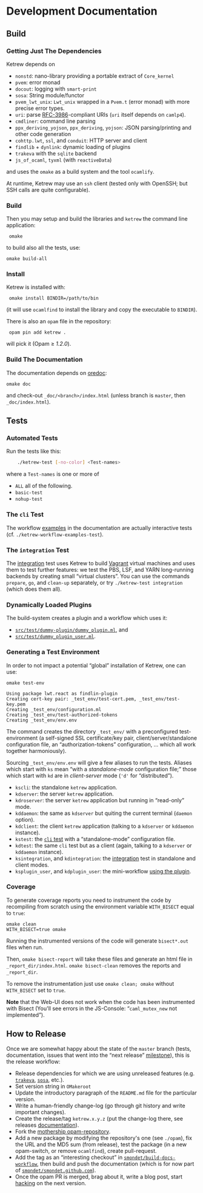 
Development Documentation
=========================

Build
-----

### Getting Just The Dependencies

Ketrew depends on

- `nonstd`: nano-library providing a portable extract of `Core_kernel`
- `pvem`: error monad
- `docout`: logging with `smart-print`
- `sosa`:  String module/functor
- `pvem_lwt_unix`: `Lwt_unix` wrapped in a `Pvem.t` (error monad) with more
precise error types.
- `uri`:
parse [RFC-3986](http://www.ietf.org/rfc/rfc3986.txt)-compliant URIs
(`uri` itself depends on `camlp4`).
- `cmdliner`: command line parsing
- `ppx_deriving_yojson`, `ppx_deriving`, `yojson`: JSON
  parsing/printing and other code generation
- `cohttp.lwt`, `ssl`, and `conduit`: HTTP server and client
- `findlib` + `dynlink`: dynamic loading of plugins 
- `trakeva` with the `sqlite` backend
- `js_of_ocaml`, `tyxml` (with `reactiveData`)

and uses the `omake` as a build system and the tool `ocamlify`.

At runtime, Ketrew may use an `ssh` client (tested only with OpenSSH; but SSH
calls are quite configurable).


### Build

Then you may setup and build the libraries and `ketrew` the command line
application:

     omake

to build also all the tests, use:

    omake build-all

### Install

Ketrew is installed with:

     omake install BINDIR=/path/to/bin
     
(it will use `ocamlfind` to install the library and copy the executable to
`BINDIR`).

There is also an `opam` file in the repository:

     opam pin add ketrew .

will pick it (Opam ≥ *1.2.0*).


### Build The Documentation

The documentation depends on [oredoc](https://github.com/smondet/oredoc):

    omake doc

and check-out `_doc/<branch>/index.html` (unless branch is `master`, then
`_doc/index.html`).

Tests
-----

### Automated Tests

Run the tests like this:

```bash
    ./ketrew-test [-no-color] <Test-names>
```

where a `Test-names` is one or more of

- `ALL` all of the following.
- `basic-test`
- `nohup-test`


### The `cli` Test

The workflow [examples](../test/Workflow_Examples.ml) in the documentation
are actually interactive tests (cf. `./ketrew-workflow-examples-test`).

### The `integration` Test

The [integration](../test/integration.ml) test uses Ketrew to build
[Vagrant](https://github.com/mitchellh/vagrant) virtual machines and uses them
to test further features: we test the PBS, LSF, and YARN long-running backends
by creating small “virtual clusters”.
You can use the commands `prepare`, `go`, and `clean-up` separately, or try
`./ketrew-test integration` (which does them all).

### Dynamically Loaded Plugins

The build-system creates a plugin and a workflow which uses it:

- [`src/test/dummy-plugin/dummy_plugin.ml`](src/test/dummy-plugin/dummy_plugin.ml),
  and
- [`src/test/dummy_plugin_user.ml`](src/test/dummy_plugin_user.ml).

### Generating a Test Environment

In order to not impact a potential “global” installation of Ketrew, one can
use:

    omake test-env

```goodresult
Using package lwt.react as findlin-plugin
Creating cert-key pair: _test_env/test-cert.pem, _test_env/test-key.pem
Creating _test_env/configuration.ml
Creating _test_env/test-authorized-tokens
Creating _test_env/env.env
```

The command creates the directory `_test_env/` with a preconfigured
test-environment (a self-signed SSL certificate/key pair,
client/server/standalone configuration file, an “authorization-tokens”
configuration, … which all work together harmoniously).

Sourcing `_test_env/env.env` will give a few aliases to run the tests.
Aliases which start with `ks` mean “with a *standalone-mode* configuration file;”
those which start with `kd` are in *client-server* mode (`'d'` for “distributed”).

- `kscli`: the standalone `ketrew` application.
- `kdserver`: the server `ketrew` application.
- `kdroserver`: the server `ketrew` application but running in “read-only” mode.
- `kddaemon`: the same as `kdserver` but quiting the current terminal (`daemon`
  option).
- `kdclient`: the client `ketrew` application (talking to a `kdserver` or
  `kddaemon` instance).
- `kstest`: the [`cli` test](../test/Workflow_Examples.ml) with a “standalone-mode” configuration file.
- `kdtest`: the same `cli` test but as a client (again, talking to a `kdserver`
  or `kddaemon` instance).
- `ksintegration`, and `kdintegration`: the
  [integration](../test/integration.ml) test in standalone and client modes.
- `ksplugin_user`, and `kdplugin_user`: the mini-workflow
  [using the plugin](src/test/dummy_plugin_user.ml).

### Coverage

To generate coverage reports you need to instrument the code by
recompiling from scratch using the environment variable
`WITH_BISECT` equal to `true`:

    omake clean
    WITH_BISECT=true omake

Running the instrumented versions of the code will generate `bisect*.out` files
when run.

Then, `omake bisect-report` will take these files
and generate an html file in `_report_dir/index.html`. `omake bisect-clean`
removes the reports and `_report_dir`.

To remove the instrumentation just use `omake clean; omake` without
`WITH_BISECT` set to `true`.

**Note** that the Web-UI does not work when the code has been instrumented with
Bisect (You'll see errors in the JS-Console: “`caml_mutex_new` not
implemented”).

How to Release
--------------

Once we are somewhat happy about the state of the `master` branch (tests,
documentation, issues that went into the “next release”
[milestone](https://github.com/hammerlab/ketrew/milestones)), this is the
release workflow:

- Release dependencies for which we are using unreleased features
(e.g. [`trakeva`](https://github.com/smondet/trakeva),
[`sosa`](https://github.com/smondet/sosa), etc.).
- Set version string in `OMakeroot`
- Update the introductory paragraph of the `README.md` file for the particular
version.
- Write a human-friendly change-log (go through git history and write important
changes).
- Create the release/tag `ketrew.x.y.z` (put the change-log there, see
releases [documentation](https://github.com/blog/1547-release-your-software)).
- Fork the
[mothership opam-repository](https://github.com/ocaml/opam-repository).
- Add a new package by modifying the repository's one (see `./opam`),
fix the URL and the MD5 sum (from release), test the package (in a new
opam-switch, or remove `ocamlfind`), create pull-request.
- Add the tag as an “interesting checkout” in
[`smondet/build-docs-workflow`](https://github.com/smondet/build-docs-workflow),
then build and push the documentation (which is for now part of
[`smondet/smondet.github.com`](https://github.com/smondet/smondet.github.com)).
- Once the opam PR is merged, brag about it, write a blog post, start
[hacking](https://github.com/hammerlab/ketrew/issues?q=is%3Aopen+is%3Aissue)
on the next version.


